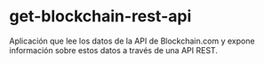 # get-blockchain-rest-api
Aplicación que lee los datos de la API de Blockchain.com y expone información sobre estos datos a través de una API REST.

